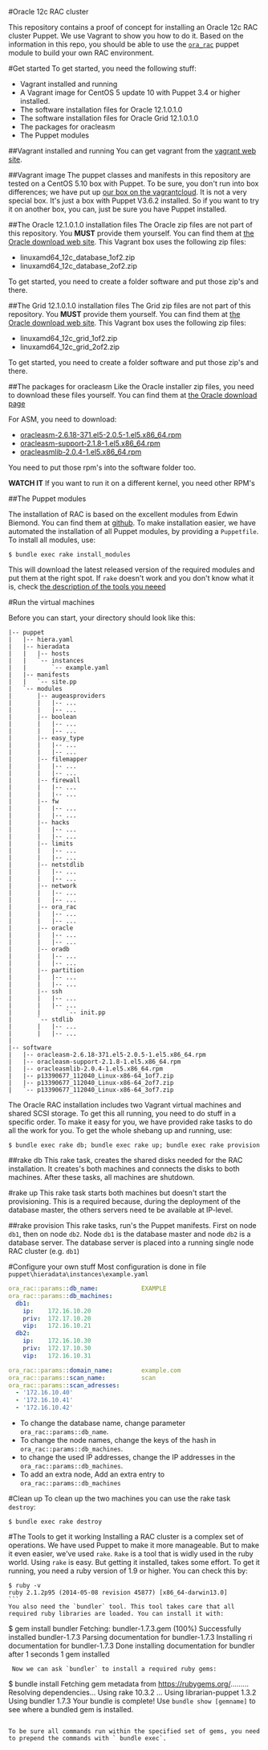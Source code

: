 
#Oracle 12c RAC cluster

This repository contains a proof of concept for installing an Oracle 12c RAC cluster  Puppet.  We use Vagrant to show you how to do it. Based on the information in this repo, you should be able to use the [`ora_rac`](https://github.com/hajee/ora_rac) puppet module to build your own RAC environment.

#Get started
To get started, you need the following stuff:
- Vagrant installed and running
- A Vagrant image for CentOS 5 update 10 with Puppet 3.4 or higher installed.
- The software installation files for Oracle 12.1.0.1.0
- The software installation files for Oracle Grid 12.1.0.1.0
- The packages for oracleasm
- The Puppet modules

##Vagrant installed and running
You can get vagrant from the [vagrant web site](https://www.vagrantup.com/).

##Vagrant image
The puppet classes and manifests in this repository are  tested on a CentOS 5.10 box with Puppet.  To be sure, you don't run into box differences; we have put up [our box on the vagrantcloud](https://vagrantcloud.com/hajee/boxes/centos-5.10-x86_64). It is not a very special box. It's just a box with Puppet V3.6.2 installed. So if you want to try it on another box, you can, just be sure you have Puppet installed.

##The Oracle 12.1.0.1.0 installation files
 The Oracle zip files are not part of this repository. You **MUST** provide them yourself. You can find them at [the Oracle download web site](http://www.oracle.com/technetwork/database/enterprise-edition/downloads/database12c-linux-download-1959253.html). This Vagrant box uses the following zip files:
 - linuxamd64_12c_database_1of2.zip
 - linuxamd64_12c_database_2of2.zip

To get started, you need to create a folder software and put those zip's and there.

##The Grid 12.1.0.1.0 installation files
 The Grid zip files are not part of this repository. You **MUST** provide them yourself. You can find them at [the Oracle download web site](http://www.oracle.com/technetwork/database/enterprise-edition/downloads/database12c-linux-download-1959253.html). This Vagrant box uses the following zip files:
 - linuxamd64_12c_grid_1of2.zip
 - linuxamd64_12c_grid_2of2.zip

To get started, you need to create a folder software and put those zip's and there.

##The packages for oracleasm
Like the Oracle installer zip files, you need to download these files yourself. You can find them at [the Oracle download page](http://www.oracle.com/technetwork/server-storage/linux/downloads/rhel5-084877.html)


For ASM, you need to download:
- [oracleasm-2.6.18-371.el5-2.0.5-1.el5.x86_64.rpm](http://oss.oracle.com/projects/oracleasm/dist/files/RPMS/rhel5/amd64/2.0.5/2.6.18-371.el5/oracleasm-2.6.18-371.el5-2.0.5-1.el5.x86_64.rpm)
- [oracleasm-support-2.1.8-1.el5.x86_64.rpm](http://oss.oracle.com/projects/oracleasm-support/dist/files/RPMS/rhel5/amd64/2.1.8/oracleasm-support-2.1.8-1.el5.x86_64.rpm)
- [oracleasmlib-2.0.4-1.el5.x86_64.rpm](http://download.oracle.com/otn_software/asmlib/oracleasmlib-2.0.4-1.el5.x86_64.rpm)

You need to put those rpm's into the software folder too.

**WATCH IT** If you want to run it on a different kernel, you need other RPM's


##The Puppet modules

The installation of RAC is based on the excellent modules from Edwin Biemond. You can find them at [github](https://github.com/biemond/biemond-oradb). To make installation easier, we have automated the installation of all Puppet modules, by providing a `Puppetfile`. To install all modules, use:

```
$ bundle exec rake install_modules
```

This will download the latest released version of the required modules and put them at the right spot. If `rake` doesn't work and you don't know what it is, check [the description of the tools you neeed](#the-tools-to-get-it-working)


#Run the virtual machines


Before you can start, your directory should look like this:

```
|-- puppet
|   |-- hiera.yaml
|   |-- hieradata
|   |   |-- hosts
|   |   `-- instances
|   |       `-- example.yaml
|   |-- manifests
|   |   `-- site.pp
|   `-- modules
|       |-- augeasproviders
|       |   |-- ...
|       |   |-- ...
|       |-- boolean
|       |   |-- ...
|       |   |-- ...
|       |-- easy_type
|       |   |-- ...
|       |   |-- ...
|       |-- filemapper
|       |   |-- ...
|       |   |-- ...
|       |-- firewall
|       |   |-- ...
|       |   |-- ...
|       |-- fw
|       |   |-- ...
|       |   |-- ...
|       |-- hacks
|       |   |-- ...
|       |   |-- ...
|       |-- limits
|       |   |-- ...
|       |   |-- ...
|       |-- netstdlib
|       |   |-- ...
|       |   |-- ...
|       |-- network
|       |   |-- ...
|       |   |-- ...
|       |-- ora_rac
|       |   |-- ...
|       |   |-- ...
|       |-- oracle
|       |   |-- ...
|       |   |-- ...
|       |-- oradb
|       |   |-- ...
|       |   |-- ...
|       |-- partition
|       |   |-- ...
|       |   |-- ...
|       |-- ssh
|       |   |-- ...
|       |   |-- ...
|       |       `-- init.pp
|       `-- stdlib
|       |   |-- ...
|       |   |-- ...
|
|-- software
|   |-- oracleasm-2.6.18-371.el5-2.0.5-1.el5.x86_64.rpm
|   |-- oracleasm-support-2.1.8-1.el5.x86_64.rpm
|   |-- oracleasmlib-2.0.4-1.el5.x86_64.rpm
|   |-- p13390677_112040_Linux-x86-64_1of7.zip
|   |-- p13390677_112040_Linux-x86-64_2of7.zip
|   `-- p13390677_112040_Linux-x86-64_3of7.zip
```


The Oracle RAC installation includes two Vagrant virtual machines and shared SCSI storage. To get this all running, you need to do stuff in a specific order. To make it easy for you, we have provided rake tasks to do all the work for you. To get the whole shebang up and running, use:

```
$ bundle exec rake db; bundle exec rake up; bundle exec rake provision
```

##rake db
This rake task, creates the shared disks needed for the RAC installation. It creates's both machines and connects the disks to both machines. After these tasks, all machines are shutdown.

#rake up
This rake task starts both machines but doesn't start the provisioning. This is a required because, during the deployment of the database master, the others servers need te be available at IP-level.

##rake provision
This rake tasks, run's the Puppet manifests. First on node `db1`, then on node `db2`. Node `db1` is the database master and node `db2` is a database server. The database server is placed into a running single node RAC cluster (e.g. `db1`)

#Configure your own stuff
Most configuration is done in file `puppet\hieradata\instances\example.yaml`
```yaml
ora_rac::params::db_name:            EXAMPLE
ora_rac::params::db_machines:
  db1:
    ip:    172.16.10.20
    priv:  172.17.10.20
    vip:   172.16.10.21
  db2:
    ip:    172.16.10.30
    priv:  172.17.10.30
    vip:   172.16.10.31

ora_rac::params::domain_name:        example.com
ora_rac::params::scan_name:          scan
ora_rac::params::scan_adresses:
  - '172.16.10.40'
  - '172.16.10.41'
  - '172.16.10.42'
```
- To change the database name, change parameter `ora_rac::params::db_name`.
- To change the node names, change the keys of the hash in `ora_rac::params::db_machines`.
- to change the used IP addresses, change the IP addresses in the `ora_rac::params::db_machines`.
- To add an extra node, Add an extra entry to `ora_rac::params::db_machines`

#Clean up
To clean up the two machines you can use the rake task ` destroy`:

```
$ bundle exec rake destroy
```


#The Tools to get it working
Installing a RAC cluster is a complex set of operations. We have used Puppet to make it more manageable. But to make it even easier, we've used `rake`. `Rake` is a tool that is widly used in the ruby world.  Using `rake` is easy. But getting it installed, takes some effort. To get it running, you need a ruby version of 1.9 or higher. You can check this by:

````
$ ruby -v
ruby 2.1.2p95 (2014-05-08 revision 45877) [x86_64-darwin13.0]
```
You also need the `bundler` tool. This tool takes care that all required ruby libraries are loaded. You can install it with:

````
$ gem install bundler
Fetching: bundler-1.7.3.gem (100%)
Successfully installed bundler-1.7.3
Parsing documentation for bundler-1.7.3
Installing ri documentation for bundler-1.7.3
Done installing documentation for bundler after 1 seconds
1 gem installed
```
 Now we can ask `bundler` to install a required ruby gems:

```
$ bundle install
Fetching gem metadata from https://rubygems.org/.........
Resolving dependencies...
Using rake 10.3.2
...
Using librarian-puppet 1.3.2
Using bundler 1.7.3
Your bundle is complete!
Use `bundle show [gemname]` to see where a bundled gem is installed.
```

To be sure all commands run within the specified set of gems, you need to prepend the commands with ` bundle exec`.


